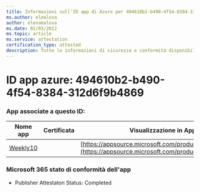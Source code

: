 ```yaml
---
title: Informazioni sull'ID app di Azure per 494610b2-b490-4f54-8384-312d6f9b4869
ms.author: elmalova
author: elenamalova
ms.date: 02/03/2022
ms.topic: article
ms.service: attestation
certification_type: attested
description: Tutte le informazioni di sicurezza e conformità disponibili per 494610b2-b490-4f54-8384-312d6f9b4869.
---
```

# <a name="azure-app-id-494610b2-b490-4f54-8384-312d6f9b4869"></a>ID app azure: 494610b2-b490-4f54-8384-312d6f9b4869


### <a name="apps-associated-with-this-id"></a>App associate a questo ID:
| **Nome app** | **Certificata** | **Visualizzazione in AppSource** |
|--------------|---------------|-----------------------|
| [Weekly10](https://docs.microsoft.com/microsoft-365-app-certification/forward/WA200001441) |  | [https://appsource.microsoft.com/product/office/WA200001441](https://appsource.microsoft.com/product/office/WA200001441) |

### <a name="microsoft-365-app-compliance-status"></a>Microsoft 365 stato di conformità dell'app
- Publisher Attestaton Status: Completed
